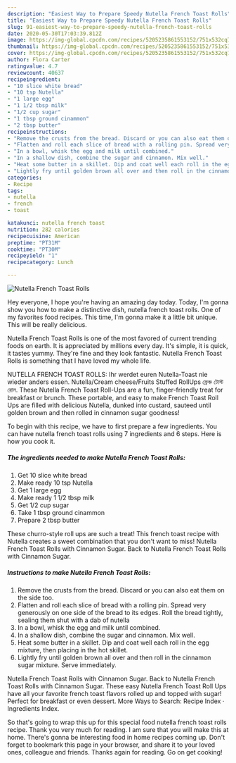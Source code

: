 ```yaml
---
description: "Easiest Way to Prepare Speedy Nutella French Toast Rolls"
title: "Easiest Way to Prepare Speedy Nutella French Toast Rolls"
slug: 91-easiest-way-to-prepare-speedy-nutella-french-toast-rolls
date: 2020-05-30T17:03:39.812Z
image: https://img-global.cpcdn.com/recipes/5205235861553152/751x532cq70/nutella-french-toast-rolls-recipe-main-photo.jpg
thumbnail: https://img-global.cpcdn.com/recipes/5205235861553152/751x532cq70/nutella-french-toast-rolls-recipe-main-photo.jpg
cover: https://img-global.cpcdn.com/recipes/5205235861553152/751x532cq70/nutella-french-toast-rolls-recipe-main-photo.jpg
author: Flora Carter
ratingvalue: 4.7
reviewcount: 40637
recipeingredient:
- "10 slice white bread"
- "10 tsp Nutella"
- "1 large egg"
- "1 1/2 tbsp milk"
- "1/2 cup sugar"
- "1 tbsp ground cinammon"
- "2 tbsp butter"
recipeinstructions:
- "Remove the crusts from the bread. Discard or you can also eat them on the side too."
- "Flatten and roll each slice of bread with a rolling pin. Spread very generously on one side of the bread to its edges. Roll the bread tightly, sealing them shut with a dab of nutella"
- "In a bowl, whisk the egg and milk until combined."
- "In a shallow dish, combine the sugar and cinnamon. Mix well."
- "Heat some butter in a skillet. Dip and coat well each roll in the egg mixture, then placing in the hot skillet."
- "Lightly fry until golden brown all over and then roll in the cinnamon sugar mixture. Serve immediately."
categories:
- Recipe
tags:
- nutella
- french
- toast

katakunci: nutella french toast 
nutrition: 282 calories
recipecuisine: American
preptime: "PT31M"
cooktime: "PT30M"
recipeyield: "1"
recipecategory: Lunch

---
```



![Nutella French Toast Rolls](https://img-global.cpcdn.com/recipes/5205235861553152/751x532cq70/nutella-french-toast-rolls-recipe-main-photo.jpg)

Hey everyone, I hope you're having an amazing day today. Today, I'm gonna show you how to make a distinctive dish, nutella french toast rolls. One of my favorites food recipes. This time, I'm gonna make it a little bit unique. This will be really delicious.

Nutella French Toast Rolls is one of the most favored of current trending foods on earth. It is appreciated by millions every day. It's simple, it is quick, it tastes yummy. They're fine and they look fantastic. Nutella French Toast Rolls is something that I have loved my whole life.

NUTELLA FRENCH TOAST ROLLS: Ihr werdet euren Nutella-Toast nie wieder anders essen. Nutella/Cream cheese/Fruits Stuffed RollUps ফ্রেঞ্চ টোস্ট রোল. These Nutella French Toast Roll-Ups are a fun, finger-friendly treat for breakfast or brunch. These portable, and easy to make French Toast Roll Ups are filled with delicious Nutella, dunked into custard, sauteed until golden brown and then rolled in cinnamon sugar goodness!


To begin with this recipe, we have to first prepare a few ingredients. You can have nutella french toast rolls using 7 ingredients and 6 steps. Here is how you cook it.

<!--inarticleads1-->

##### The ingredients needed to make Nutella French Toast Rolls:

1. Get 10 slice white bread
1. Make ready 10 tsp Nutella
1. Get 1 large egg
1. Make ready 1 1/2 tbsp milk
1. Get 1/2 cup sugar
1. Take 1 tbsp ground cinammon
1. Prepare 2 tbsp butter


These churro-style roll ups are such a treat! This french toast recipe with Nutella creates a sweet combination that you don&#39;t want to miss! Nutella French Toast Rolls with Cinnamon Sugar. Back to Nutella French Toast Rolls with Cinnamon Sugar. 

<!--inarticleads2-->

##### Instructions to make Nutella French Toast Rolls:

1. Remove the crusts from the bread. Discard or you can also eat them on the side too.
1. Flatten and roll each slice of bread with a rolling pin. Spread very generously on one side of the bread to its edges. Roll the bread tightly, sealing them shut with a dab of nutella
1. In a bowl, whisk the egg and milk until combined.
1. In a shallow dish, combine the sugar and cinnamon. Mix well.
1. Heat some butter in a skillet. Dip and coat well each roll in the egg mixture, then placing in the hot skillet.
1. Lightly fry until golden brown all over and then roll in the cinnamon sugar mixture. Serve immediately.


Nutella French Toast Rolls with Cinnamon Sugar. Back to Nutella French Toast Rolls with Cinnamon Sugar. These easy Nutella French Toast Roll Ups have all your favorite french toast flavors rolled up and topped with sugar! Perfect for breakfast or even dessert. More Ways to Search: Recipe Index · Ingredients Index. 

So that's going to wrap this up for this special food nutella french toast rolls recipe. Thank you very much for reading. I am sure that you will make this at home. There's gonna be interesting food in home recipes coming up. Don't forget to bookmark this page in your browser, and share it to your loved ones, colleague and friends. Thanks again for reading. Go on get cooking!
